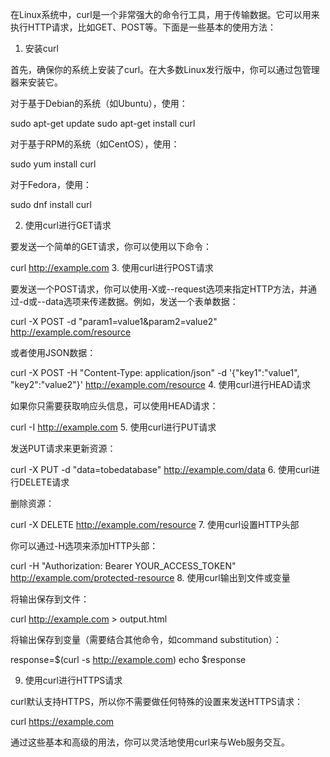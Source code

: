 在Linux系统中，curl是一个非常强大的命令行工具，用于传输数据。它可以用来执行HTTP请求，比如GET、POST等。下面是一些基本的使用方法：

1. 安装curl

首先，确保你的系统上安装了curl。在大多数Linux发行版中，你可以通过包管理器来安装它。

对于基于Debian的系统（如Ubuntu），使用：

sudo apt-get update
sudo apt-get install curl

对于基于RPM的系统（如CentOS），使用：

sudo yum install curl

对于Fedora，使用：

sudo dnf install curl

2. 使用curl进行GET请求

要发送一个简单的GET请求，你可以使用以下命令：

curl http://example.com
3. 使用curl进行POST请求

要发送一个POST请求，你可以使用-X或--request选项来指定HTTP方法，并通过-d或--data选项来传递数据。例如，发送一个表单数据：

curl -X POST -d "param1=value1&param2=value2" http://example.com/resource

或者使用JSON数据：

curl -X POST -H "Content-Type: application/json" -d '{"key1":"value1", "key2":"value2"}' http://example.com/resource
4. 使用curl进行HEAD请求

如果你只需要获取响应头信息，可以使用HEAD请求：

curl -I http://example.com
5. 使用curl进行PUT请求

发送PUT请求来更新资源：

curl -X PUT -d "data=tobedatabase" http://example.com/data
6. 使用curl进行DELETE请求

删除资源：

curl -X DELETE http://example.com/resource
7. 使用curl设置HTTP头部

你可以通过-H选项来添加HTTP头部：

curl -H "Authorization: Bearer YOUR_ACCESS_TOKEN" http://example.com/protected-resource
8. 使用curl输出到文件或变量

将输出保存到文件：

curl http://example.com > output.html

将输出保存到变量（需要结合其他命令，如command substitution）：

response=$(curl -s http://example.com)
echo $response

9. 使用curl进行HTTPS请求

curl默认支持HTTPS，所以你不需要做任何特殊的设置来发送HTTPS请求：

curl https://example.com

通过这些基本和高级的用法，你可以灵活地使用curl来与Web服务交互。